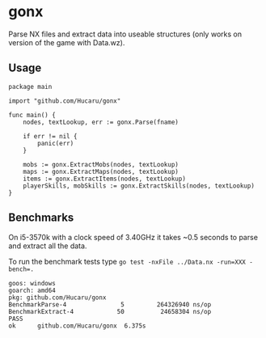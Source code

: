 # gonx
Parse NX files and extract data into useable structures (only works on version of the game with Data.wz).

## Usage

```golang
package main

import "github.com/Hucaru/gonx"

func main() {
    nodes, textLookup, err := gonx.Parse(fname)

    if err != nil {
        panic(err)
    }

    mobs := gonx.ExtractMobs(nodes, textLookup)
    maps := gonx.ExtractMaps(nodes, textLookup)
    items := gonx.ExtractItems(nodes, textLookup)
    playerSkills, mobSkills := gonx.ExtractSkills(nodes, textLookup)
}
```

## Benchmarks
On i5-3570k with a clock speed of 3.40GHz it takes ~0.5 seconds to parse and extract all the data.

To run the benchmark tests type `go test -nxFile ../Data.nx -run=XXX -bench=.`
```
goos: windows
goarch: amd64
pkg: github.com/Hucaru/gonx
BenchmarkParse-4               5         264326940 ns/op
BenchmarkExtract-4            50          24658304 ns/op
PASS
ok      github.com/Hucaru/gonx  6.375s
```